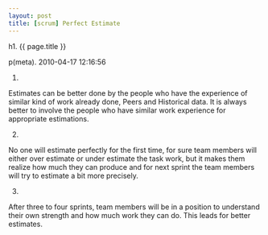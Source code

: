 ```yaml
---
layout: post
title: [scrum] Perfect Estimate
---
```


h1. {{ page.title }} 

p(meta). 2010-04-17 12:16:56

1.
Estimates can be better done by the people who have the experience of similar kind of work already done, Peers and Historical data. It is always better to involve the people who have similar work experience for appropriate estimations. 

2.
No one will estimate perfectly for the first time, for sure team members will either over estimate or under estimate the task work, but it makes them realize how much they can produce and for next sprint the team members will try to estimate a bit more precisely.

3.
After three to four sprints, team members will be in a position to understand their own strength and how much work they can do. This leads for better estimates.
